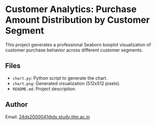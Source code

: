 # Customer Analytics: Purchase Amount Distribution by Customer Segment

This project generates a professional Seaborn boxplot visualization of customer purchase behavior across different customer segments.

## Files
- `chart.py`: Python script to generate the chart.
- `chart.png`: Generated visualization (512x512 pixels).
- `README.md`: Project description.

## Author
Email: 24ds2000041@ds.study.iitm.ac.in
